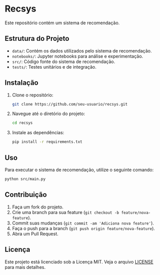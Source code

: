 # Recsys

Este repositório contém um sistema de recomendação.

## Estrutura do Projeto

- `data/`: Contém os dados utilizados pelo sistema de recomendação.
- `notebooks/`: Jupyter notebooks para análise e experimentação.
- `src/`: Código fonte do sistema de recomendação.
- `tests/`: Testes unitários e de integração.

## Instalação

1. Clone o repositório:
    ```sh
    git clone https://github.com/seu-usuario/recsys.git
    ```
2. Navegue até o diretório do projeto:
    ```sh
    cd recsys
    ```
3. Instale as dependências:
    ```sh
    pip install -r requirements.txt
    ```

## Uso

Para executar o sistema de recomendação, utilize o seguinte comando:
```sh
python src/main.py
```

## Contribuição

1. Faça um fork do projeto.
2. Crie uma branch para sua feature (`git checkout -b feature/nova-feature`).
3. Commit suas mudanças (`git commit -am 'Adiciona nova feature'`).
4. Faça o push para a branch (`git push origin feature/nova-feature`).
5. Abra um Pull Request.

## Licença

Este projeto está licenciado sob a Licença MIT. Veja o arquivo [LICENSE](LICENSE) para mais detalhes.
